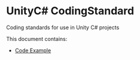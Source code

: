 # UnityC# CodingStandard

Coding standards for use in Unity C# projects

This document contains:
  * [Code Example](CodeStandardsExample.cs)
